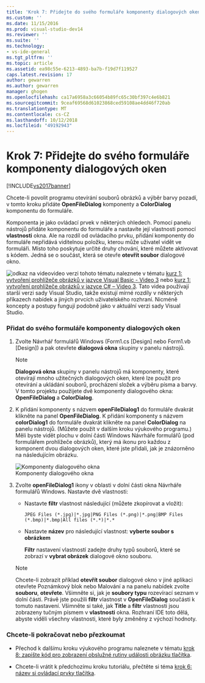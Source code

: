 ```yaml
---
title: 'Krok 7: Přidejte do svého formuláře komponenty dialogových oken | Dokumentace Microsoftu'
ms.custom: ''
ms.date: 11/15/2016
ms.prod: visual-studio-dev14
ms.reviewer: ''
ms.suite: ''
ms.technology:
- vs-ide-general
ms.tgt_pltfrm: ''
ms.topic: article
ms.assetid: ea98c55e-6213-4893-ba7b-f19d7f119527
caps.latest.revision: 17
author: gewarren
ms.author: gewarren
manager: ghogen
ms.openlocfilehash: ca17a6958a3c66054b89fc65c30bf397c4e6b821
ms.sourcegitcommit: 9ceaf69568d61023868ced59108ae4dd46f720ab
ms.translationtype: MT
ms.contentlocale: cs-CZ
ms.lasthandoff: 10/12/2018
ms.locfileid: "49192943"
---
```

# <a name="step-7-add-dialog-components-to-your-form"></a>Krok 7: Přidejte do svého formuláře komponenty dialogových oken
[!INCLUDE[vs2017banner](../includes/vs2017banner.md)]

Chcete-li povolit programu otevírání souborů obrázků a výběr barvy pozadí, v tomto kroku přidáte **OpenFileDialog** komponenty a **ColorDialog** komponentu do formuláře.  
  
 Komponenta je jako ovládací prvek v některých ohledech. Pomocí panelu nástrojů přidáte komponentu do formuláře a nastavíte její vlastnosti pomocí **vlastnosti** okna. Ale na rozdíl od ovládacího prvku, přidání komponenty do formuláře nepřidává viditelnou položku, kterou může uživatel vidět ve formuláři. Místo toho poskytuje určité druhy chování, které můžete aktivovat s kódem. Jedná se o součást, která se otevře **otevřít soubor** dialogové okno.  
  
 ![odkaz na video](../data-tools/media/playvideo.gif "PlayVideo")video verzi tohoto tématu naleznete v tématu [kurz 1: vytvoření prohlížeče obrázků v jazyce Visual Basic - Video 3](http://go.microsoft.com/fwlink/?LinkId=205213) nebo [kurz 1: vytvoření prohlížeče obrázků v jazyce C# – Video 3](http://go.microsoft.com/fwlink/?LinkId=205202). Tato videa používají starší verzi sady Visual Studio, takže existují mírné rozdíly v některých příkazech nabídek a jiných prvcích uživatelského rozhraní. Nicméně koncepty a postupy fungují podobně jako v aktuální verzi sady Visual Studio.  
  
### <a name="to-add-dialog-components-to-your-form"></a>Přidat do svého formuláře komponenty dialogových oken  
  
1.  Zvolte Návrhář formulářů Windows (Form1.cs [Design] nebo Form1.vb [Design]) a pak otevřete **dialogová okna** skupiny v panelu nástrojů.  
  
    > [!NOTE]
    >  **Dialogová okna** skupiny v panelu nástrojů má komponenty, které otevírají mnoho užitečných dialogových oken, které lze použít pro otevírání a ukládání souborů, procházení složek a výběru písma a barvy. V tomto projektu použijete dvě komponenty dialogového okna: **OpenFileDialog** a **ColorDialog**.  
  
2.  K přidání komponenty s názvem **openFileDialog1** do formuláře dvakrát klikněte na panel **OpenFileDialog**. K přidání komponenty s názvem **colorDialog1** do formuláře dvakrát klikněte na panel **ColorDialog** na panelu nástrojů. (Můžete použít v dalším kroku výukového programu.) Měli byste vidět plochu v dolní části Windows Návrháře formulářů (pod formulářem prohlížeče obrázků), který má ikonu pro každou z komponent dvou dialogových oken, které jste přidali, jak je znázorněno na následujícím obrázku.  
  
     ![Komponenty dialogového okna](../ide/media/express-dialogsadded.png "Express_DialogsAdded")  
Komponenty dialogového okna  
  
3.  Zvolte **openFileDialog1** ikony v oblasti v dolní části okna Návrháře formulářů Windows. Nastavte dvě vlastnosti:  
  
    -   Nastavte **filtr** vlastnost následující (můžete zkopírovat a vložit):  
  
        ```  
        JPEG Files (*.jpg)|*.jpg|PNG Files (*.png)|*.png|BMP Files (*.bmp)|*.bmp|All files (*.*)|*.*  
        ```  
  
    -   Nastavte **název** pro následující vlastnost: **vyberte soubor s obrázkem**  
  
         **Filtr** nastavení vlastností zadejte druhy typů souborů, které se zobrazí v **vybrat obrázek** dialogové okno souboru.  
  
    > [!NOTE]
    >  Chcete-li zobrazit příklad **otevřít soubor** dialogové okno v jiné aplikaci otevřete Poznámkový blok nebo Malování a na panelu nabídek zvolte **souboru**, **otevřete**. Všimněte si, jak je **soubory typu** rozevírací seznam v dolní části. Právě jste použili **filtr** vlastnost v **OpenFileDialog** součásti k tomuto nastavení. Všimněte si také, jak **Title** a **filtr** vlastnosti jsou zobrazeny tučným písmem v **vlastnosti** okna. Rozhraní IDE toto dělá, abyste viděli všechny vlastnosti, které byly změněny z výchozí hodnoty.  
  
### <a name="to-continue-or-review"></a>Chcete-li pokračovat nebo přezkoumat  
  
-   Přechod k dalšímu kroku výukového programu naleznete v tématu [krok 8: zapište kód pro zobrazení obslužné rutiny události obrázku tlačítka](../ide/step-8-write-code-for-the-show-a-picture-button-event-handler.md).  
  
-   Chcete-li vrátit k předchozímu kroku tutoriálu, přečtěte si téma [krok 6: název si ovládací prvky tlačítka](../ide/step-6-name-your-button-controls.md).



